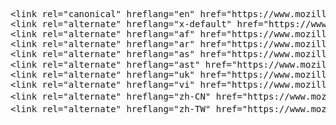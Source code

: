 <pre>
&#60;link rel=&#34;canonical&#34; hreflang=&#34;en&#34; href=&#34;https:&#47;&#47;www.mozilla.org&#47;en-US&#47;firefox&#47;geolocation&#47;&#34;&#62;
&#60;link rel=&#34;alternate&#34; hreflang=&#34;x-default&#34; href=&#34;https:&#47;&#47;www.mozilla.org&#47;firefox&#47;geolocation&#47;&#34;&#62;
&#60;link rel=&#34;alternate&#34; hreflang=&#34;af&#34; href=&#34;https:&#47;&#47;www.mozilla.org&#47;af&#47;firefox&#47;geolocation&#47;&#34; title=&#34;Afrikaans&#34;&#62;
&#60;link rel=&#34;alternate&#34; hreflang=&#34;ar&#34; href=&#34;https:&#47;&#47;www.mozilla.org&#47;ar&#47;firefox&#47;geolocation&#47;&#34; title=&#34;&#1593;&#1585;&#1576;&#1610;&#34;&#62;
&#60;link rel=&#34;alternate&#34; hreflang=&#34;as&#34; href=&#34;https:&#47;&#47;www.mozilla.org&#47;as&#47;firefox&#47;geolocation&#47;&#34; title=&#34;&#2437;&#2488;&#2478;&#2496;&#2479;&#2492;&#2494;&#34;&#62;
&#60;link rel=&#34;alternate&#34; hreflang=&#34;ast&#34; href=&#34;https:&#47;&#47;www.mozilla.org&#47;ast&#4...te&#34; hreflang=&#34;tr&#34; href=&#34;https:&#47;&#47;www.mozilla.org&#47;tr&#47;firefox&#47;geolocation&#47;&#34; title=&#34;T&#252;rk&#231;e&#34;&#62;
&#60;link rel=&#34;alternate&#34; hreflang=&#34;uk&#34; href=&#34;https:&#47;&#47;www.mozilla.org&#47;uk&#47;firefox&#47;geolocation&#47;&#34; title=&#34;&#1059;&#1082;&#1088;&#1072;&#1111;&#1085;&#1089;&#1100;&#1082;&#1072;&#34;&#62;
&#60;link rel=&#34;alternate&#34; hreflang=&#34;vi&#34; href=&#34;https:&#47;&#47;www.mozilla.org&#47;vi&#47;firefox&#47;geolocation&#47;&#34; title=&#34;Ti&#7871;ng Vi&#7879;t&#34;&#62;
&#60;link rel=&#34;alternate&#34; hreflang=&#34;zh-CN&#34; href=&#34;https:&#47;&#47;www.mozilla.org&#47;zh-CN&#47;firefox&#47;geolocation&#47;&#34; title=&#34;&#20013;&#25991; (&#31616;&#20307;)&#34;&#62;
&#60;link rel=&#34;alternate&#34; hreflang=&#34;zh-TW&#34; href=&#34;https:&#47;&#47;www.mozilla.org&#47;zh-TW&#47;firefox&#47;geolocation&#47;&#34; title=&#34;&#27491;體&#20013;&#25991; (&#32321;體)&#34;&#62;
</pre>